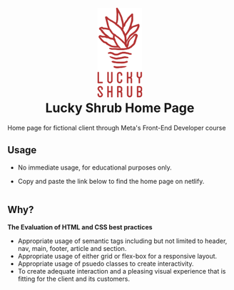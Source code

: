 <h1 align='center'>
  <br>
<img src='images/logo1.png' width='100px'>
  <br>
  Lucky Shrub Home Page
  </h1>

<p>
  Home page for fictional client through Meta's Front-End Developer course<p>

## Usage

* No immediate usage, for educational purposes only.
    
* Copy and paste the link below to find the home page on netlify.

```

```

## Why?

<b>The Evaluation of HTML and CSS best practices</b>


* Appropriate usage of semantic tags including but not limited to header, nav, main, footer, article and section.
* Appropriate usage of either grid or flex-box for a responsive layout.
* Appropriate usage of psuedo classes to create interactivity.
* To create adequate interaction and a pleasing visual experience that is fitting for the client and its customers. 
